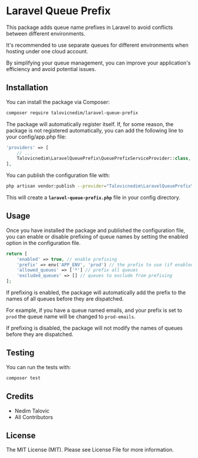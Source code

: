# Laravel Queue Prefix

This package adds queue name prefixes in Laravel to avoid conflicts between different environments. 

It's recommended to use separate queues for different environments when hosting under one cloud account. 

By simplifying your queue management, you can improve your application's efficiency and avoid potential issues.

## Installation

You can install the package via Composer:

```bash
composer require talovicnedim/laravel-queue-prefix
```

The package will automatically register itself. If, for some reason, the package is not registered automatically, you can add the following line to your config/app.php file:
```php
'providers' => [
    // ...
    Talovicnedim\LaravelQueuePrefix\QueuePrefixServiceProvider::class,
],
```


You can publish the configuration file with:

```bash
php artisan vendor:publish --provider="Talovicnedim\LaravelQueuePrefix\QueuePrefixServiceProvider"
```

This will create a **`laravel-queue-prefix.php`** file in your config directory.

## Usage

Once you have installed the package and published the configuration file, you can enable or disable prefixing of queue names by setting the enabled option in the configuration file.

```php
return [
    'enabled' => true, // enable prefixing
    'prefix' => env('APP_ENV', 'prod') // the prefix to use (if enabled)
    'allowed_queues' => ['*'] // prefix all queues
    'excluded_queues' => [] // queues to exclude from prefixing
];
```

If prefixing is enabled, the package will automatically add the prefix to the names of all queues before they are dispatched.

For example, if you have a queue named emails, and your prefix is set to `prod` the queue name will be changed to `prod-emails`.

If prefixing is disabled, the package will not modify the names of queues before they are dispatched.

## Testing

You can run the tests with:

```bash
composer test
```

## Credits

* Nedim Talovic 
* All Contributors

## License

The MIT License (MIT). Please see License File for more information.
    



